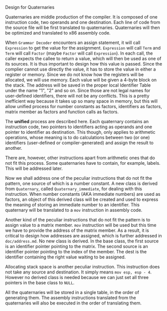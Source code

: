 Design for Quaternaries

Quaternaries are middle production of the compiler. It is composed of one instruction code, two operands and one destination. Each line of code from the source file will be first translated to quaternaries. Quaternaries will then be optimized and translated to x86 assembly code.

When `Grammar Decoder` encounters an assign statement, it will call `Expression` to get the value for the assignment. `Expression` will call `Term` and `Term` will call `Factor` (maybe `Factor` will call `Expression`). In each call, the caller expects the callee to return a value, which will then be used as one of its sources. It is thus important to design how this value is passed. Since the complier cannot use directly the value, it has to store the value in either a register or memory. Since we do not know how the registers will be allocated, we will use memory. Each value will be given a 4-byte block on the stack. The address will be saved in the proper local Identifier Table under the name "1", "2" and so on. Since those are not legal names for user-defined identifiers, there will not be any conflicts. This is a pretty inefficient way because it takes up so many space in memory, but this will allow unified process for number constants as factors, identifiers as factors, matrix member as factors and function calls as factors.

The **unified** process are described here. Each quaternary contains an instruction code, two pointers to identifiers acting as operands and one pointer to identifier as destination. This though, only applies to arithmetic operations, whose meaning is to do calculations between two (or one) identifiers (user-defined or compiler-generated) and assign the result to another.

There are, however, other instructions apart from arithmetic ones that do not fit this process. Some quaternaries have to contain, for example, labels. This will be addressed later.

Now we shall address one of the peculiar instructions that do not fit the pattern, one source of which is a number constant. A new class is derived from `Quaternary`, called `Quaternary_immediate`, for dealing with this instruction. When number constants (AKA immediate numbers) are used as factors, an object of this derived class will be created and used to express the meaning of storing an immediate number to an identifier. This quaternary will be translated to a `mov` instruction in assembly code.

Another kind of the peculiar instructions that do not fit the pattern is to assign value to a matrix member. `mov` instruction will be used but this time we have to provide the address of the matrix member. As a result, it is critical to design how addresses are assigned, which is further addressed in `doc/address.md`. No new class is derived. In the base class, the first source is an identifier pointer pointing to the matrix. The second source is an identifier pointer pointing to the index of the member. The dest is the identifier containing the right value waiting to be assigned.

Allocating stack space is another peculiar instruction. This instruction does not take any source and destination. It simply means `mov esp, esp - 4`. However no derived class is needed because we can just set all three pointers in the base class to `NULL`.

All the quaternaries will be stored in a single table, in the order of generating them. The assembly instructions translated from the quaternaries will also be executed in the order of translating them.
